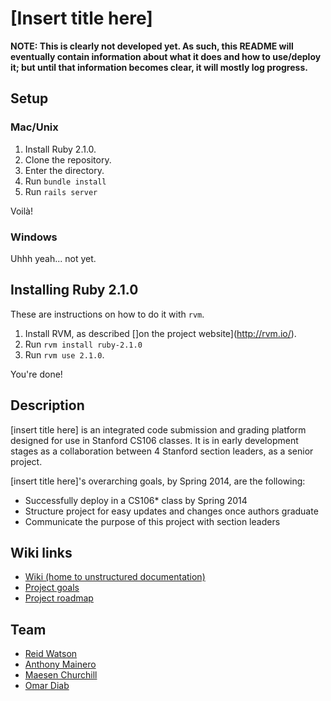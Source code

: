#  [Insert title here]

**NOTE: This is clearly not developed yet. As such, this README will eventually
contain information about what it does and how to use/deploy it; but until that
information becomes clear, it will mostly log progress.**

## Setup

### Mac/Unix

1. Install Ruby 2.1.0.
2. Clone the repository.
3. Enter the directory.
4. Run `bundle install`
5. Run `rails server`

Voilà!

### Windows

Uhhh yeah... not yet.

## Installing Ruby 2.1.0

These are instructions on how to do it with `rvm`.

1. Install RVM, as described []on the project website](http://rvm.io/).
2. Run `rvm install ruby-2.1.0`
3. Run `rvm use 2.1.0`.

You're done!

## Description

[insert title here] is an integrated code submission and grading platform
designed for use in Stanford CS106 classes.  It is in early development stages
as a collaboration between 4 Stanford section leaders, as a senior project.

[insert title here]'s overarching goals, by Spring 2014, are the following:

* Successfully deploy in a CS106\* class by Spring 2014
* Structure project for easy updates and changes once authors graduate
* Communicate the purpose of this project with section leaders

## Wiki links

* [Wiki (home to unstructured documentation)](https://github.com/rawatson/namepending/wiki)
* [Project goals](https://github.com/rawatson/namepending/wiki/Project-goals)
* [Project roadmap](https://github.com/rawatson/namepending/wiki/Project-roadmap)

## Team

* [Reid Watson](https://github.com/rawatson)
* [Anthony Mainero](https://github.com/anthonymainero)
* [Maesen Churchill](https://github.com/maesenc)
* [Omar Diab](https://github.com/osdiab)
